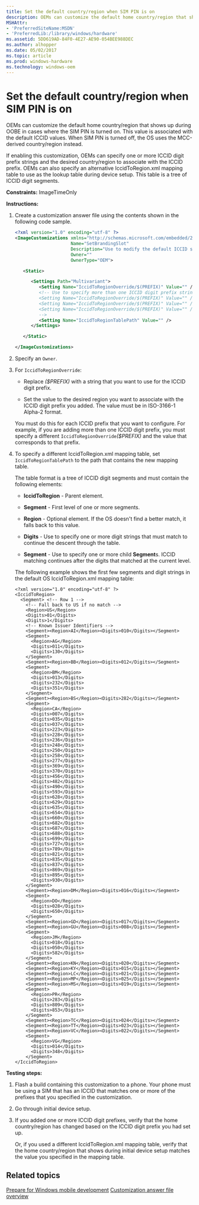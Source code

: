 ```yaml
---
title: Set the default country/region when SIM PIN is on
description: OEMs can customize the default home country/region that shows up during OOBE in cases where the SIM PIN is turned on. This value is associated with the default ICCID values. When SIM PIN is turned off, the OS uses the MCC-derived country/region instead.
MSHAttr:
- 'PreferredSiteName:MSDN'
- 'PreferredLib:/library/windows/hardware'
ms.assetid: 5DD619AD-84F0-4E27-AE90-054BEE988DEC
ms.author: alhopper
ms.date: 05/02/2017
ms.topic: article
ms.prod: windows-hardware
ms.technology: windows-oem
---
```


# Set the default country/region when SIM PIN is on


OEMs can customize the default home country/region that shows up during OOBE in cases where the SIM PIN is turned on. This value is associated with the default ICCID values. When SIM PIN is turned off, the OS uses the MCC-derived country/region instead.

If enabling this customization, OEMs can specify one or more ICCID digit prefix strings and the desired country/region to associate with the ICCID prefix. OEMs can also specify an alternative IccidToRegion.xml mapping table to use as the lookup table during device setup. This table is a tree of ICCID digit segments.

<a href="" id="constraints---imagetimeonly"></a>**Constraints:** ImageTimeOnly  

<a href="" id="instructions-"></a>**Instructions:**  
1.  Create a customization answer file using the contents shown in the following code sample.

    ```XML
    <?xml version="1.0" encoding="utf-8" ?>  
    <ImageCustomizations xmlns="http://schemas.microsoft.com/embedded/2004/10/ImageUpdate"  
                         Name="SetBrandingSlot"  
                         Description="Use to modify the default ICCID settings."
                         Owner=""  
                         OwnerType="OEM"> 

       <Static>

          <Settings Path="Multivariant">  
             <Setting Name="IccidToRegionOverride/$(PREFIX)" Value="" /> 
             <!-- Use to specify more than one ICCID digit prefix strings and their values
             <Setting Name="IccidToRegionOverride/$(PREFIX)" Value="" /> 
             <Setting Name="IccidToRegionOverride/$(PREFIX)" Value="" /> 
             <Setting Name="IccidToRegionOverride/$(PREFIX)" Value="" /> 
             -->
             <Setting Name="IccidToRegionTablePath" Value="" /> 
          </Settings>  

       </Static>

    </ImageCustomizations>
    ```

2.  Specify an `Owner`.

3.  For `IccidToRegionOverride`:

    -   Replace *($PREFIX)* with a string that you want to use for the ICCID digit prefix.

    -   Set the value to the desired region you want to associate with the ICCID digit prefix you added. The value must be in ISO-3166-1 Alpha-2 format.

    You must do this for each ICCID prefix that you want to configure. For example, if you are adding more than one ICCID digit prefix, you must specify a different `IccidToRegionOverride`*($PREFIX)* and the value that corresponds to that prefix.

4.  To specify a different IccidToRegion.xml mapping table, set `IccidToRegionTablePath` to the path that contains the new mapping table.

    The table format is a tree of ICCID digit segments and must contain the following elements:

    -   **IccidToRegion** - Parent element.

    -   **Segment** - First level of one or more segments.

    -   **Region** - Optional element. If the OS doesn't find a better match, it falls back to this value.

    -   **Digits** - Use to specify one or more digit strings that must match to continue the descent through the table.

    -   **Segment** - Use to specify one or more child **Segment**s. ICCID matching continues after the digits that matched at the current level.

    The following example shows the first few segments and digit strings in the default OS IccidToRegion.xml mapping table:

    ```
    <?xml version="1.0" encoding="utf-8" ?>  
    <IccidToRegion>   
      <Segment> <!-- Row 1 -->  
        <!-- Fall back to US if no match -->  
        <Region>US</Region>  
        <Digits>01</Digits>  
        <Digits>1</Digits>  
        <!-- Known Issuer Identifiers -->  
        <Segment><Region>AI</Region><Digits>010</Digits></Segment> 
        <Segment>  
          <Region>AG</Region>  
          <Digits>011</Digits>  
          <Digits>130</Digits>  
        </Segment>  
        <Segment><Region>BB</Region><Digits>012</Digits></Segment>  
        <Segment>  
          <Region>BM</Region>  
          <Digits>013</Digits>  
          <Digits>232</Digits>  
          <Digits>351</Digits>  
        </Segment>  
        <Segment><Region>BS</Region><Digits>282</Digits></Segment>  
        <Segment>  
          <Region>CA</Region>  
          <Digits>007</Digits>  
          <Digits>035</Digits>  
          <Digits>037</Digits>  
          <Digits>223</Digits>  
          <Digits>228</Digits>  
          <Digits>236</Digits>  
          <Digits>248</Digits>  
          <Digits>250</Digits>  
          <Digits>258</Digits>  
          <Digits>277</Digits>  
          <Digits>369</Digits>  
          <Digits>370</Digits>  
          <Digits>456</Digits>  
          <Digits>482</Digits>  
          <Digits>490</Digits>  
          <Digits>593</Digits>  
          <Digits>628</Digits>  
          <Digits>629</Digits>  
          <Digits>635</Digits>  
          <Digits>654</Digits>  
          <Digits>660</Digits>  
          <Digits>682</Digits>  
          <Digits>687</Digits>  
          <Digits>688</Digits>  
          <Digits>699</Digits>  
          <Digits>727</Digits>  
          <Digits>789</Digits>  
          <Digits>821</Digits>  
          <Digits>835</Digits>  
          <Digits>837</Digits>  
          <Digits>869</Digits>  
          <Digits>895</Digits>  
          <Digits>930</Digits>  
        </Segment>  
        <Segment><Region>DM</Region><Digits>016</Digits></Segment>  
        <Segment>  
          <Region>DO</Region>  
          <Digits>028</Digits>  
          <Digits>650</Digits>  
        </Segment>  
        <Segment><Region>GD</Region><Digits>017</Digits></Segment>  
        <Segment><Region>GU</Region><Digits>008</Digits></Segment> 
        <Segment>  
          <Region>JM</Region>  
          <Digits>018</Digits>  
          <Digits>050</Digits>  
          <Digits>582</Digits>  
        </Segment>        
        <Segment><Region>KN</Region><Digits>020</Digits></Segment>  
        <Segment><Region>KY</Region><Digits>015</Digits></Segment>  
        <Segment><Region>LC</Region><Digits>021</Digits></Segment>  
        <Segment><Region>MP</Region><Digits>025</Digits></Segment>  
        <Segment><Region>MS</Region><Digits>019</Digits></Segment>  
        <Segment>  
          <Region>PR</Region>  
          <Digits>283</Digits>  
          <Digits>809</Digits>  
          <Digits>853</Digits>  
        </Segment>  
        <Segment><Region>TC</Region><Digits>024</Digits></Segment>  
        <Segment><Region>TT</Region><Digits>023</Digits></Segment>  
        <Segment><Region>VC</Region><Digits>022</Digits></Segment>  
        <Segment>  
          <Region>VG</Region>  
          <Digits>014</Digits>  
          <Digits>348</Digits>  
        </Segment>  
    </IccidToRegion>  
    ```

<a href="" id="testing-steps-"></a>**Testing steps:**  
1.  Flash a build containing this customization to a phone. Your phone must be using a SIM that has an ICCID that matches one or more of the prefixes that you specified in the customization.

2.  Go through initial device setup.

3.  If you added one or more ICCID digit prefixes, verify that the home country/region has changed based on the ICCID digit prefix you had set up.

    Or, if you used a different IccidToRegion.xml mapping table, verify that the home country/region that shows during initial device setup matches the value you specified in the mapping table.

## Related topics

[Prepare for Windows mobile development](https://docs.microsoft.com/en-us/windows-hardware/manufacture/mobile/preparing-for-windows-mobile-development)
[Customization answer file overview](https://docs.microsoft.com/en-us/windows-hardware/customize/mobile/mcsf/customization-answer-file)